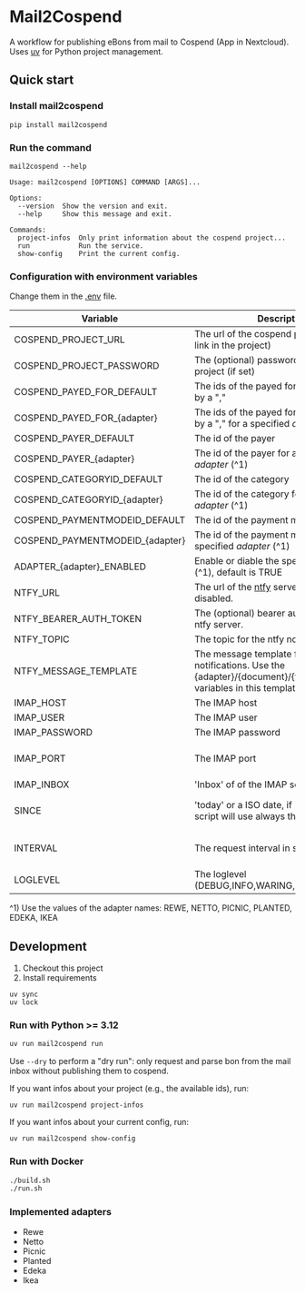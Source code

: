 # Mail2Cospend

A workflow for publishing eBons from mail to Cospend (App in Nextcloud).
Uses [uv](https://github.com/astral-sh/uv) for Python project management.

## Quick start

### Install mail2cospend

```shell
pip install mail2cospend
```

### Run the command

```shell
mail2cospend --help
```

```
Usage: mail2cospend [OPTIONS] COMMAND [ARGS]...

Options:
  --version  Show the version and exit.
  --help     Show this message and exit.

Commands:
  project-infos  Only print information about the cospend project...
  run            Run the service.
  show-config    Print the current config.         
```

### Configuration with environment variables

Change them in the [.env](.env) file.

| Variable                        | Description                                                                                                                 | Type               |
|---------------------------------|-----------------------------------------------------------------------------------------------------------------------------|--------------------|
| COSPEND_PROJECT_URL             | The url of the cospend project (shared link in the project)                                                                 | string             |
| COSPEND_PROJECT_PASSWORD        | The (optional) password of the cospend project (if set)                                                                     | string             |
| COSPEND_PAYED_FOR_DEFAULT       | The ids of the payed for users, seperated by a ","                                                                          | string             |
| COSPEND_PAYED_FOR_{adapter}     | The ids of the payed for users, seperated by a "," for a specified *adapter* (^1)                                           | string             |
| COSPEND_PAYER_DEFAULT           | The id of the payer                                                                                                         | string             |
| COSPEND_PAYER_{adapter}         | The id of the payer for a specified *adapter* (^1)                                                                          | string             |
| COSPEND_CATEGORYID_DEFAULT      | The id of the category                                                                                                      | string             |
| COSPEND_CATEGORYID_{adapter}    | The id of the category for a specified *adapter* (^1)                                                                       | string             |
| COSPEND_PAYMENTMODEID_DEFAULT   | The id of the payment mode                                                                                                  | string             |
| COSPEND_PAYMENTMODEID_{adapter} | The id of the payment mode for a specified *adapter* (^1)                                                                   | string             |
| ADAPTER_{adapter}_ENABLED       | Enable or diable the specified *adapter* (^1), default is TRUE                                                              | boolean            |
| NTFY_URL                        | The url of the [ntfy](https://ntfy.sh/) server. If not set it is disabled.                                                  | string             |
| NTFY_BEARER_AUTH_TOKEN          | The (optional) bearer auth token for the ntfy server.                                                                       | string             |
| NTFY_TOPIC                      | The topic for the ntfy notifications.                                                                                       | string             |
| NTFY_MESSAGE_TEMPLATE           | The message template for the ntfy notifications. Use the {adapter}/{document}/{timestamp}/{sum} variables in this template. | string             |
| IMAP_HOST                       | The IMAP host                                                                                                               | string             |
| IMAP_USER                       | The IMAP user                                                                                                               | string             |
| IMAP_PASSWORD                   | The IMAP password                                                                                                           | string             |
| IMAP_PORT                       | The IMAP port                                                                                                               | int (default: 993) |
| IMAP_INBOX                      | 'Inbox' of of the IMAP server                                                                                               | string             |
| SINCE                           | 'today' or a ISO date, if 'today', then the script will use always the current day                                          | str or ISO date    |
| INTERVAL                        | The request interval in seconds                                                                                             | int (default: 60)  |
| LOGLEVEL                        | The loglevel (DEBUG,INFO,WARING,ERROR)                                                                                      | string             |

^1) Use the values of the adapter names: REWE, NETTO, PICNIC, PLANTED, EDEKA, IKEA

## Development

1. Checkout this project
2. Install requirements

```shell
uv sync
uv lock
```

### Run with Python >= 3.12

```bash
uv run mail2cospend run
```

Use `--dry` to perform a "dry run": only request and parse bon from the mail inbox without publishing them to cospend.

If you want infos about your project (e.g., the available ids), run:

```
uv run mail2cospend project-infos
```

If you want infos about your current config, run:

```
uv run mail2cospend show-config
```

### Run with Docker

```bash
./build.sh
./run.sh
```

### Implemented adapters

- Rewe
- Netto
- Picnic
- Planted
- Edeka
- Ikea

